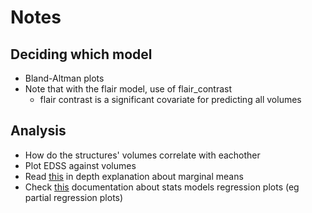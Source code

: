 # Notes

## Deciding which model

- Bland-Altman plots
- Note that with the flair model, use of flair_contrast
  - flair contrast is a significant covariate for predicting all volumes

## Analysis

- How do the structures' volumes correlate with eachother
- Plot EDSS against volumes
- Read [this](https://www.andrewheiss.com/blog/2022/05/20/marginalia/) in depth explanation about marginal means
- Check [this](https://www.statsmodels.org/dev/examples/notebooks/generated/plots_boxplots.html) documentation about stats models regression plots (eg partial regression plots)
